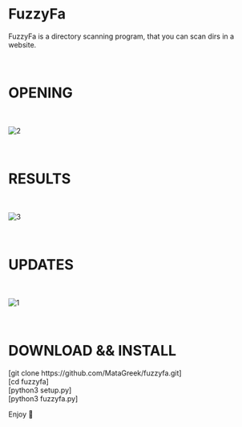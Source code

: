 <h1>FuzzyFa</h1>
<p>FuzzyFa is a directory scanning program, that you can scan dirs in a website.</p>
<br>
<h1>OPENING</h1>
<br>

![2](https://user-images.githubusercontent.com/89479885/139542984-279ea7cd-8b63-4a24-917e-1305a589a699.PNG)

<br>
<h1>RESULTS</h1>
<br>

![3](https://user-images.githubusercontent.com/89479885/139543007-37665687-f057-4041-a57d-51e5880d2521.PNG)

<br>
<h1>UPDATES</h1>
<br>

![1](https://user-images.githubusercontent.com/89479885/139543040-4d51bcc4-f4b9-4659-9354-fdeac6360e5d.PNG)

<br>

<h1>DOWNLOAD && INSTALL</h1>
[git clone https://github.com/MataGreek/fuzzyfa.git]
<br>
[cd fuzzyfa]
<br>
[python3 setup.py]
<br>
[python3 fuzzyfa.py]
<p>Enjoy 🙂</p>
